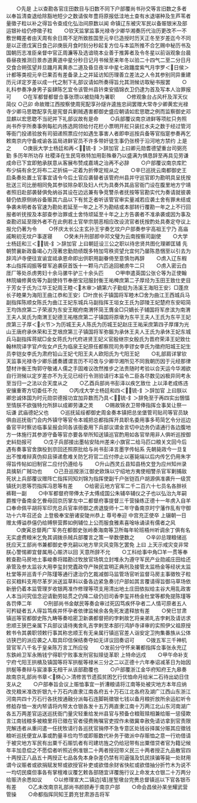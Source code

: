 <!-- { "loadSidebar": true } -->
　　○先是  上以查勘各官庄田数目与旧数不同下户部覆尚书孙交等言旧数之多者以奉旨清查退给除豁地短少之数请俟年豊将原报低洼地土查有水退堪种及生芦苇者量徵子粒以补之得旨令查成化弘治间原数以闻  命镇辽东被灾军民以备赈银米及部运银补给仍停徵子粒
　　○钦天监掌监事光禄寺少卿华湘奏历代治历更改不一不敷世輙差者由天周有余日周不足所致胜国至元辛巳造授时历天正冬至岁差迄今不同是以正德戊寅日食己卯庚辰月食时刻分秒起复方位与本监所推不合乞赐中秘历书及国朝历志准臣亲督中官正周濂等及选谙晓本业善于推筭者及令冬星以前诣观象台晨昏昼夜推测日景赤道黄道中星分秒日记月书候至来年冬以验二十四气二至二分日月交食合朔弦望并旦躔月离黄赤二道及昏旦夜半中星七政躔度紫气月孛罗＜日侯＞计都等类视元辛巳果否有差备录上之并延访知历理善立差法之人令其参别同异重建历元详定岁差以成一代之制下礼部议请如所奏得旨允其测候访取秘书报罢
　　○礼科参奏净身男子妄肆陈乞宜令该管州县钤束安插锦衣卫仍逮为首及写本人治罪报可
　　○在军都督都督佥事张瓒以被劾降为署职
　　○修观象台占风杆及浑天仪简仪
○己卯  命故赠江西按察使周宪配享孙燧许逵旌忠祠罢赠大常寺少卿黄宏光禄寺少卿马思聦配享先是宪督兵剿贼遇害都御史盛应朝请如宏思聦之例而监察御史邓显麒以宏思聦不当祀并下礼部议故有是命
　　○兵部覆议南京进鲜等项舡只务照尚书乔宇所奏事例每舡内拣选网领给付花栏小票明开舡只装扛水夫之数于经过管河等衙门投递验放有司驲递照票应付如遇生事害人者即申巡按兵备等官指寔参奏再乞敕南京内守备戒谕各监局进鲜官员不许多带奸徒生事仍张榜于沿河地方禁约  上是之
　　○庚辰大学士杨廷和再＜锍-釒＞辞加官  上曰卿元勋耆德望重台司弼亮勤  多历年所功存  社稷泽在生民穹秩特加用彰殊眷乃以盛满为惧恳辞至再具见劳谦成命已下宜即勉承朕意从客展布赞成嘉靖之治再不必辞
　　○户部覆议南京库贮布少绢有余乞将布二疋折绢一疋着为折俸定规从之
　　○辛巳巡抚云南都御史王启条奏处置土官事宜请令今后土官应袭替者该管府州县并守巡官即为勘明具呈抚按批送三司比册相同免其参驳除杂职及妇人代为具奏外其品官衙门设在腹里地方宁靖者照旧赴部袭替俱免纳谷其设在边远兼有争竞讐杀者抚按等官勘实代为奏请就彼袭替仍依原侧纳谷备赈其六品以下有贫乏者听该管官审实量减若应袭土舍有罪未结或争袭未明者各官速为勘处若延至一年之上不为勘结或本部转行覆勘一年之上不行回报者听抚按及本部查参治罪或土舍恃顽延至十年之上方告袭者不准承袭或因为事及查勘迟延至限外者不在此例若土官举宗朋恶相应改设流官者抚按酌处具奏定夺议上报允仍著为令
　　○怀庆太长公主玄孙王宇奏乞坟户户部奏参宇高祖王宁乃  高庙戚畹初无坟户事遂寝
　　○癸未升刑部郎中邓文璧为云南按察司副使
　　○大学士杨廷和三＜锍-釒＞辞加官  上曰朝廷设三公之职以待忠贤共图化理卿匡辅  先朝赞襄新政备竭心力茂著忠勤勋绩既多特加穹秩资望允宜何乃屡陈恳悃至以引去为辞鸿泸寺便往宣谕宜祗承恩命即出供职用副眷倚至意慎勿再辞
　　○虏入辽东椵本山指挥阎振等督军追袭获首饭十一颗马六匹追回被虏牛二只
　　○虏入密云白厓厂等处杀虏男妇十余马骡牛驴三十余头匹
　　○甲申遣英国公张仑等为正使翰林院编修黄佐等为副使持节奉册宝冠服封衡王祐椑庶第二子厚烃为玉田王致仕吏目于芳女于氏为江华王妃周王睦＜木审＞嫡第六子勤烶为汤溪王海阳王安氵□蓬庶长子睦果为海阳王曲江恭和王安氵□叶庶长子镇国将军睦木□舍为曲江王西城兵马副指挥陈顺女陈氏为曲江王妃东城兵马副指挥王垣女王氏为邵陵王妃楚府东安昭简王均饰庶第二子荣淑为东安王眠府南渭怀简王膺金□只嫡长子辅国将军彦滨为南渭王夫人吴氏为南渭王妃德王祐楁庶第二子镇国将原墩为东平王夫人王氏为东平王妃庶第三子厚＜火节＞为历城王夫人陈氏为历城王妃赵庄王祐采庶第四子厚煇为光山王唐府承休荣和王芝垠庶第三子镇国将军弥鋠为承休王夫人王氏为承休王妃东城兵马副指挥蒋斌□金女蒋氏为代府进贤王妃义官殷继宗女殷氏为晋府荣泽王妃致仕翰林院译字官卢佐女卢氏为临泉王妃原任都察院司务李镠女李氏为徵府阳城王妃生员李铠女李氏为肃府铅山王妃弋阳王夫人欧阳氏为弋阳王妃
　　○礼部肩详掌钦天监事光禄寺少卿乐頀奏頀谓言历不可改与少卿华湘所见不同我朝历因于元经那律楚材许衡王恂郭守敬诸人儒之手固难议改然推步之法贵随时考验以合天运今华湘欲自行测候以定岁差亦不为无见已经行令测验请行本监令二臣各尽数见凶极异同考永至当归一之法以合天度从之
　　○乙酉兵部尚书彭泽以疾乞致仕  上以泽老成练违安攘重寄方切委任不允
　　○丙戌大学士杨廷和四＜锍-釒＞辞加官  上曰朕以卿忠诚体国为时元勋崇德报功宜加异数而乃具＜锍-釒＞辞免至于再四实出悃愊至情朕不欲强特允所辞以成卿劳谦之羙
　　○赐故锦衣卫带俸指挥佥事吴让祭一坛谦  武庙德妃父也
　　○巡抚延绥都御史周金奏本镇把总坐堡管司贴司等官员缺俱由巡抚衙门会内外镇守等官令本城把总都指挥开具职名委用事多苟简乞令分巡边备官平时察访临事呈报会同各该衙委用下兵部议谓金言切中边务仍请通行各边腹地方一体施行其参游守备等官亦要各举所知送镇巡官酌用如各官举用非人俱听巡按御史紏劾报可
　　○戊子兵部接出墨帖安陆州差来小旗官二给马匹口粮关文回今后遇有奏事官舍旗杸到京回还照原批给与尚书彭泽言墨字传帖系  先朝毙政今一旦复出不惟难辩真伪抑且驿递愈难关防乞将官二应付停止以塞毙端以后内传乞仍用朱字得旨传帖如旧制官二应付仍遵给与
　　○升山西灵丘县知县杨文登为应州知州录具擒斩广贼功也
　　○己丑巡按浙江御史欧珠以宁绍地方夷使相讐杀官军剿捕敌死状上兵部覆议赠阵亡指挥同知刘锦为指挥使副千户张铠百户胡源俱准袭升一级赏镇抚刘恩等罚指挥冯恩等有差
　　○给密云地方官军二千二百六十七员名各胖袄裤鞋一副
　　○中军都督府带俸太子太傅成国公朱辅卒辅仪之子也以弘治九年嗣爵推守备南金乞餋母回京历掌左中二都督府事提督三千营操练正德十一年虏入自羊口奉命佩平胡将军印充总兵官率师御之虏退旋师十二年守备南京时宁藩作乱有守御功十六年召还会  上登极奉宝册诸安陡州恭上  尊号奉迎  中宫充正使卒  上辍朝一日赠太傅谥恭僖仍给赙祭营葬如例辅位上公而服食雅素喜唫咏诵读有儒者之风
　　○庚寅总督两广军务在都御史张岭奏海南等卫所每年轮班梧州听调余丁俱有名无实虗费粮米乞免其调拨杀贼兵部覆言之策一举数便数之
　　○辛卯总理粮储巡抚应天工部尚书兼都御史李充嗣以地方旱灾风变陈乞罢免  上曰  上天示戒灾变非常朕心警惕卿宜督属用心赈济以回  天意所辞不允
　　○工科给事中角□羊一贯等奉敕查勘马房地土事峻奏将踏勘过牧放官场筑立封堆永为遵守军民产业勋戚庄田给还承管及参太监谷大用李玺封党蠹政夺产殃民宜明正典刑及接管太监杨金等经状太监杜堂等并巡青千户陈瑾等通行逮治仍乞裁减御马监管场官听监督马房主事徵牧子粒召买粮料支用尽革岁派送监草料以备各边紧急奏讨户部如其言覆请得旨御马草场依新册仍着本监管理岁收银两准作修理等项支用清出地土庄田依拟给主谷大用乱政害人本当问究伹念迎请勤劳姑贯之仍降二级仍旧司香李玺并杨金杜堂等都免提陈瑾等各罚俸二年
　　○刑部尚书金献民等奏会审过死囚笃疾怀孕者二人情可原者五人可矜疑者五人得旨笃疾并怀孕者依律监候余各免死发遣释放有差
　　○癸巳甘肃镇巡等官都御史陈九畴等奏哈密卫新袭都督把的孛剌故乞将亲弟癿吉孛剌及请访求忠顺王狭巴亲属下兵部议请待夷舍癿吉孛剌至本部行鸿胪寺译审的实照伊父祖原授敕书令其袭职领敕行事其称忠顺王有无亲属行镇巡官差人诣安定卫拘集番族从公体访狭巴的派应袭之人取具印信保结奏夺如无详议回奏诏可
　　○拨五军三千神机营官军八千名于皇亲陈万言工所应役
　　○发前分守怀来署都指挥佥事张永充辽东鉄岭卫军永贿钱宁得职宁败事发刑官拟赎徒革职  上特命远戍
　　○甲午命补支宁府弋阳王拱樻及镇国等将军拱梴等禄米三分之二以正德十六年奉诏减革日为始因拱梴等奏辩与宸濠事无相干从该部勘覆也
　　○户部覆浙江金华府知府王九皋奏故南京礼部尚书章＜棥心＞清修苦节遗孤贫困乞行优恤命月给米二石待出幼日住支从之
　　○户部奉旨会议上赈恤事宜一折漕粮请将江南等处被灾地方本年应纳改兑粮米准改折银九十万石内直隶江南各府五十万石江北各府及湖广江西山东浙江河南共四十万石行各抚按通融分派每石连脚耗徵银七钱以备月粮折放所余运舡听令修艌存恤一发内帑请将内帑太仓银各发十五万两直隶江南十万两江北山东河南湖广各五万两差官运送巡抚衙门量灾轻重给发州县官与预备仓粮赃赎相兼给赈一惩侵欺言江南钱粮多被粮里将已徵在官者侵费贿嘱官吏捏作未徵冀幸赦免请访拿到官责限完解违者从重问遣一任抚牧请行各巡抚官捐停不急专意区处钱谷择属分赈其应徵钱粮听巡抚便宜从事或酌量丰俭均节或即赈数代补务于徵派中存赈恤之意一行劝借请于被灾地方军民有出粟千石赈饥者有司建坊旌之仍给冠带有出粟借贷者官为籍记候年丰加息偿之不愿偿者听照近例准银二十两者授冠带义民三十两者授正九品散官四十两授正八品五十两授正七品各免本身杂差仍禁有司逼强及饥民挟骗等毙一处财用谓今议赈者或欲捐赋发帑或欲授官补吏或欲借余财省快舡或欲借抽分折竹木为说不一均切民瘼但事各有掌檀难议覆乞敕各部随宜详覆施行议上命发太仓银二十万两分给赈济余悉如议
　　○以修理宣大二镇边[墙]崖堑墩台完赉总督镇巡以下官各银币有差
　　○乙未改南京礼部尚书颜颐寿于南京户部
　　○命会昌侯孙杲坐耀武营管操
　　○命都指挥同知王爵充甘肃游击将军
